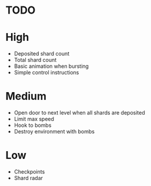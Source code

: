 # TODO

# High

- Deposited shard count
- Total shard count
- Basic animation when bursting
- Simple control instructions

# Medium

- Open door to next level when all shards are deposited
- Limit max speed
- Hook to bombs
- Destroy environment with bombs

# Low

- Checkpoints
- Shard radar